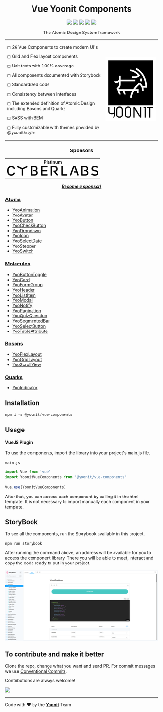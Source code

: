 <h1 align="center">Vue Yoonit Components</h1>

<p align="center">
    <img src="https://img.shields.io/badge/Vue.js-35495E?color=lightgrey&style=for-the-badge&logo=vue.js"/>
    <img src="https://img.shields.io/badge/Storybook-35495E?color=lightgrey&style=for-the-badge&logo=storybook"/>
	<img src="https://img.shields.io/npm/v/@yoonit/nativescript-camera?color=lightgrey&style=for-the-badge&logo=npm"/>
	<img src="https://img.shields.io/npm/dm/@yoonit/nativescript-camera?color=lightgrey&logo=npm&style=for-the-badge"/>
	<img src="https://img.shields.io/npm/l/@yoonit/nativescript-camera?color=lightgrey&style=for-the-badge"/>
</p>
<p align="center">The Atomic Design System framework</p>

<div align="center">
	<table>
		<tbody>
			<tr>
				<td align="left" valign="middle">
                    <p>◻ 26 Vue Components to create modern UI's</p>
                    <p>◻ Grid and Flex layout components</p>
                    <p>◻ Unit tests with 100% coverage</p>
                    <p>◻ All components documented with Storybook</p>
                    <p>◻ Standardized code</p>
                    <p>◻ Consistency between interfaces</p>
                    <p>◻ The extended definition of Atomic Design including Bosons and Quarks</p>
                    <p>◻ SASS with BEM</p>
                    <p>◻ Fully customizable with themes provided by <a src="https://github.com/Yoonit-Labs/sass-yoonit-style">@yoonit/style</a></p>
				</td>
				<td align="center" valign="middle">
					<img src="./yoonit.png" width="300" />
				</td>
			</tr>
		<tbody>
	</table>
</div>

<div align="center">
	<h3>Sponsors</h3>
	<table align="center">
		<tbody align="center">
			<tr>
				<td>
					<b>Platinum</b>
				</td>
			</tr>
			<tr>
				<td align="center" valign="middle">
					<a href="https://cyberlabs.ai"><img src="./sponsor_cyberlabs.png" width="300" /></a>
				</td>
			</tr>
		</tbody>
	</table>
	<h5><a href="mailto:about@yoonit.dev">Become a sponsor!</a></h5>
</div>

### [Atoms](#atoms)
* [YooAnimation](https://github.com/Yoonit-Labs/vue-yoonit-components/tree/development/src/components/atoms/Animation)
* [YooAvatar](https://github.com/Yoonit-Labs/vue-yoonit-components/tree/development/src/components/atoms/Avatar)
* [YooButton](https://github.com/Yoonit-Labs/vue-yoonit-components/tree/development/src/components/atoms/Button)
* [YooCheckButton](https://github.com/Yoonit-Labs/vue-yoonit-components/tree/development/src/components/atoms/CheckButton)
* [YooDropdown](https://github.com/Yoonit-Labs/vue-yoonit-components/tree/development/src/components/atoms/DropDown)
* [YooIcon](https://github.com/Yoonit-Labs/vue-yoonit-components/tree/development/src/components/atoms/Icon)
* [YooSelectDate](https://github.com/Yoonit-Labs/vue-yoonit-components/tree/development/src/components/atoms/SelectDate)
* [YooStepper](https://github.com/Yoonit-Labs/vue-yoonit-components/tree/development/src/components/atoms/Stepper)
* [YooSwitch](https://github.com/Yoonit-Labs/vue-yoonit-components/tree/development/src/components/atoms/Switch)
### [Molecules](#molecules)
* [YooButtonToggle](https://github.com/Yoonit-Labs/vue-yoonit-components/tree/development/src/components/molecules/ButtonToggle)
* [YooCard](https://github.com/Yoonit-Labs/vue-yoonit-components/tree/development/src/components/molecules/Card)
* [YooFormGroup](https://github.com/Yoonit-Labs/vue-yoonit-components/tree/development/src/components/molecules/FormGroup)
* [YooHeader](https://github.com/Yoonit-Labs/vue-yoonit-components/tree/development/src/components/molecules/Header)
* [YooListItem](https://github.com/Yoonit-Labs/vue-yoonit-components/tree/development/src/components/molecules/ListItem)
* [YooModal](https://github.com/Yoonit-Labs/vue-yoonit-components/tree/development/src/components/molecules/Modal)
* [YooNotify](https://github.com/Yoonit-Labs/vue-yoonit-components/tree/development/src/components/molecules/Notify)
* [YooPagination](https://github.com/Yoonit-Labs/vue-yoonit-components/tree/development/src/components/molecules/Pagination)
* [YooQuizQuestion](https://github.com/Yoonit-Labs/vue-yoonit-components/tree/development/src/components/molecules/QuizQuestion)
* [YooSegmentedBar](https://github.com/Yoonit-Labs/vue-yoonit-components/tree/development/src/components/molecules/SegmentedBar)
* [YooSelectButton](https://github.com/Yoonit-Labs/vue-yoonit-components/tree/development/src/components/molecules/SelectButton)
* [YooTableAttribute](https://github.com/Yoonit-Labs/vue-yoonit-components/tree/development/src/components/molecules/TableAttribute)
### [Bosons](#bosons)
* [YooFlexLayout](https://github.com/Yoonit-Labs/vue-yoonit-components/tree/development/src/components/bosons/FlexLayout)
* [YooGridLayout](https://github.com/Yoonit-Labs/vue-yoonit-components/tree/development/src/components/bosons/GridLayout)
* [YooScrollView](https://github.com/Yoonit-Labs/vue-yoonit-components/tree/development/src/components/bosons/ScrollView)
### [Quarks](#quarks)
* [YooIndicator](https://github.com/Yoonit-Labs/vue-yoonit-components/tree/development/src/components/quarks/Indicator)

## Installation

```javascript
npm i -s @yoonit/vue-components
```

## Usage

#### VueJS Plugin

To use the components, import the library into your project's main.js file.

`main.js`
```javascript
import Vue from 'vue'
import YoonitVueComponents from '@yoonit/vue-components'

Vue.use(YoonitVueComponents)
```

After that, you can access each component by calling it in the html template. It is not necessary to import manually each component in your template.

## StoryBook

To see all the components, run the Storybook available in this project. 

```javascript
npm run storybook
```
After running the command above, an address will be available for you to access the component library. There you will be able to meet, interact and copy the code ready to put in your project.

[<img src="https://raw.githubusercontent.com/Yoonit-Labs/vue-yoonit-components/development/public/readme-img/StorybookButton.png?token=AD6MQQTP45PQWZLPEVBKBUDBOBFNG" width="960">](https://cyberlabs.ai/)

## To contribute and make it better

Clone the repo, change what you want and send PR.
For commit messages we use <a href="https://www.conventionalcommits.org/">Conventional Commits</a>.

Contributions are always welcome!

<a href="https://github.com/Yoonit-Labs/vue-yoonit-components/graphs/contributors">
  <img src="https://contrib.rocks/image?repo=Yoonit-Labs/vue-yoonit-components" />
</a>
  
---  

Code with ❤ by the [**Yoonit**](https://yoonit.dev/) Team
